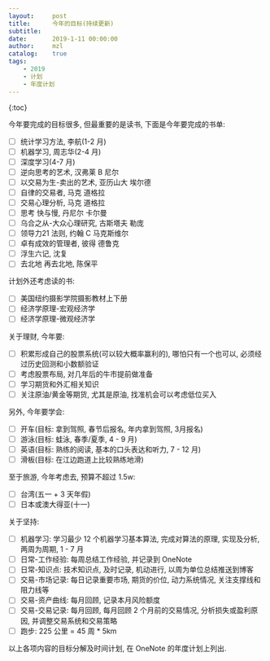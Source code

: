 ```yaml
---
layout:     post
title:      今年的目标(持续更新)
subtitle:   
date:       2019-1-11 00:00:00
author:     mzl
catalog:    true
tags:
    - 2019
    - 计划
    - 年度计划
---
```


{:toc}

今年要完成的目标很多, 但最重要的是读书, 下面是今年要完成的书单:
- [ ] 统计学习方法, 李航(1-2 月)
- [ ] 机器学习, 周志华(2-4 月)
- [ ] 深度学习(4-7 月)
- [ ] 逆向思考的艺术, 汉弗莱 B 尼尔
- [ ] 以交易为生-卖出的艺术, 亚历山大 埃尔德
- [ ] 自律的交易者, 马克 道格拉
- [ ] 交易心理分析, 马克 道格拉
- [ ] 思考 快与慢, 丹尼尔 卡尔曼
- [ ] 乌合之从-大众心理研究, 古斯塔夫 勒庞
- [ ] 领导力21 法则, 约翰 C 马克斯维尔
- [ ] 卓有成效的管理者, 彼得 德鲁克
- [ ] 浮生六记, 沈复
- [ ] 去北地 再去北地, 陈保平

计划外还考虑读的书:
- [ ] 美国纽约摄影学院摄影教材上下册
- [ ] 经济学原理-宏观经济学
- [ ] 经济学原理-微观经济学

关于理财, 今年要:
- [ ] 积累形成自己的股票系统(可以较大概率赢利的), 哪怕只有一个也可以, 必须经过历史回测和小数额验证
- [ ] 考虑股票布局, 对几年后的牛市提前做准备
- [ ] 学习期货和外汇相关知识
- [ ] 关注原油/黄金等期货, 尤其是原油, 找准机会可以考虑低位买入

另外, 今年要学会:
- [ ] 开车(目标: 拿到驾照, 春节后报名, 年内拿到驾照, 3月报名)
- [ ] 游泳(目标: 蛙泳, 春季/夏季, 4 - 9 月)
- [ ] 英语(目标: 熟练的阅读, 基本的口头表达和听力, 7 - 12 月)
- [ ] 滑板(目标: 在江边跑道上比较熟练地滑)

至于旅游, 今年考虑去, 预算不超过 1.5w:
- [ ] 台湾(五一 + 3 天年假)
- [ ] 日本或澳大得亚(十一)

关于坚持:
- [ ] 机器学习: 学习最少 12 个机器学习基本算法, 完成对算法的原理, 实现及分析, 两周为周期, 1 - 7 月
- [ ] 日常-工作经验: 每周总结工作经验, 并记录到 OneNote
- [ ] 日常-知识点: 技术知识点, 及时记录, 机动进行, 以周为单位总结推送到博客
- [ ] 交易-市场记录: 每日记录重要市场, 期货的价位, 动力系统情况, 关注支撑线和阻力线等
- [ ] 交易-资产曲线: 每月回顾, 记录本月风险额度
- [ ] 交易-交易记录: 每月回顾, 每月回顾 2 个月前的交易情况, 分析损失或盈利原因, 并调整交易系统和交易策略
- [ ] 跑步: 225 公里 = 45 周 * 5km 

 以上各项内容的目标分解及时间计划, 在 OneNote 的年度计划上列出.


